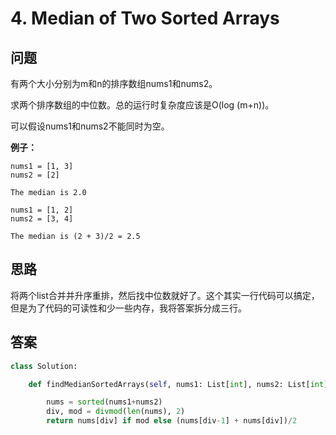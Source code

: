 # 4. Median of Two Sorted Arrays

## 问题

有两个大小分别为m和n的排序数组nums1和nums2。

求两个排序数组的中位数。总的运行时复杂度应该是O\(log \(m+n\)\)。

可以假设nums1和nums2不能同时为空。

**例子：**

```
nums1 = [1, 3]
nums2 = [2]

The median is 2.0

nums1 = [1, 2]
nums2 = [3, 4]

The median is (2 + 3)/2 = 2.5
```

## 思路

将两个list合并并升序重排，然后找中位数就好了。这个其实一行代码可以搞定，但是为了代码的可读性和少一些内存，我将答案拆分成三行。

## 答案

```python
class Solution:

    def findMedianSortedArrays(self, nums1: List[int], nums2: List[int]) -> float:

        nums = sorted(nums1+nums2)
        div, mod = divmod(len(nums), 2)
        return nums[div] if mod else (nums[div-1] + nums[div])/2
```

